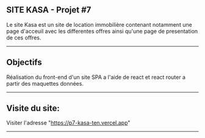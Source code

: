 SITE KASA - Projet #7
--------------------------

Le site Kasa est un site de location immobilière contenant notamment une page d'acceuil avec les differentes offres ainsi 
qu'une page de presentation de ces offres.
__________
Objectifs
----------

Réalisation du front-end d'un site SPA a l'aide de react et react router a partir des maquettes données.

________________
Visite du site:
----------------

Visiter l'adresse "https://p7-kasa-ten.vercel.app"

***************************
